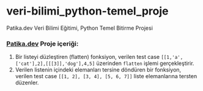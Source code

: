 # veri-bilimi_python-temel_proje
Patika.dev Veri Bilimi Eğitimi, Python Temel Bitirme Projesi

### [Patika.dev](www.patika.dev) Proje içeriği:
1. Bir listeyi düzleştiren (flatten) fonksiyon, verilen test case `[[1,'a',['cat'],2],[[[3]],'dog'],4,5]` üzerinden `flatten` işlemi gerçekleştirir.
2. Verilen listenin içindeki elemanları tersine döndüren bir fonksiyon, verilen test case `[[1, 2], [3, 4], [5, 6, 7]]` liste elemanlarına tersten düzenler.
